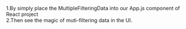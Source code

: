 1.By simply place the MultipleFilteringData into our App.js component of React project  
2.Then see the magic of muti-filtering data in the UI.  
